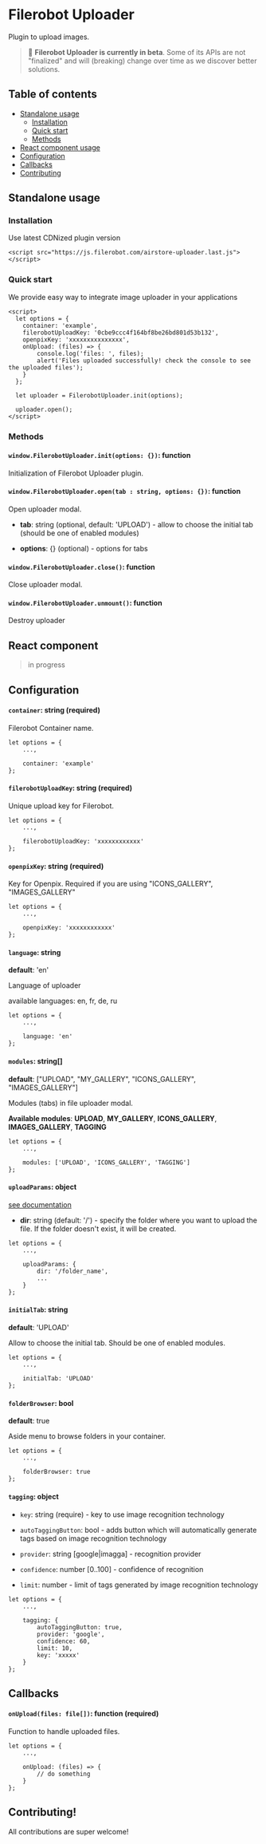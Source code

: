 # Filerobot Uploader

Plugin to upload images.

> 🤖 **Filerobot Uploader is currently in beta**. Some of its APIs are not "finalized" and will (breaking) change over time as we discover better solutions.

## Table of contents

* [Standalone usage](#standalone_usage)
    * [Installation](#installation)
    * [Quick start](#quick_start)
    * [Methods](#methods)
* [React component usage](#react_component)
* [Configuration](#configuration)
* [Callbacks](#callbacks)
* [Contributing](#contributing)

## <a name="standalone_usage"></a>Standalone usage

### <a name="installation"></a>Installation

Use latest CDNized plugin version

```
<script src="https://js.filerobot.com/airstore-uploader.last.js"></script>
```

### <a name="quick_start"></a>Quick start

We provide easy way to integrate image uploader in your applications

```
<script>
  let options = {
    container: 'example',
    filerobotUploadKey: '0cbe9ccc4f164bf8be26bd801d53b132',
    openpixKey: 'xxxxxxxxxxxxxxx',
    onUpload: (files) => {
        console.log('files: ', files);
        alert('Files uploaded successfully! check the console to see the uploaded files');
    }
  };

  let uploader = FilerobotUploader.init(options);

  uploader.open();
</script>
```

### <a name="methods"></a>Methods

#### `window.FilerobotUploader.init(options: {})`: function

Initialization of Filerobot Uploader plugin.

#### `window.FilerobotUploader.open(tab : string, options: {})`: function

Open uploader modal.

* **tab**: string (optional, default: 'UPLOAD') - allow to choose the initial tab (should be one of enabled modules)

* **options**: {} (optional) - options for tabs

#### `window.FilerobotUploader.close()`: function

Close uploader modal.

#### `window.FilerobotUploader.unmount()`: function

Destroy uploader

## <a name="react_component"></a>React component

> in progress

## <a name="configuration"></a>Configuration

#### `container`: string (required)

Filerobot Container name.

```
let options = {
    ...,

    container: 'example'
};
```

#### `filerobotUploadKey`: string (required)

Unique upload key for Filerobot.

```
let options = {
    ...,

    filerobotUploadKey: 'xxxxxxxxxxxx'
};
```

#### `openpixKey`: string (required)

Key for Openpix. Required if you are using "ICONS_GALLERY", "IMAGES_GALLERY"

```
let options = {
    ...,

    openpixKey: 'xxxxxxxxxxxx'
};
```

#### `language`: string

**default**: 'en'

Language of uploader

available languages: en, fr, de, ru

```
let options = {
    ...,

    language: 'en'
};
```

#### `modules`: string[]

**default**: ["UPLOAD", "MY_GALLERY", "ICONS_GALLERY", "IMAGES_GALLERY"]

Modules (tabs) in file uploader modal.

**Available modules**: **UPLOAD**, **MY_GALLERY**, **ICONS_GALLERY**, **IMAGES_GALLERY**, **TAGGING**

```
let options = {
    ...,

    modules: ['UPLOAD', 'ICONS_GALLERY', 'TAGGING']
};
```

#### `uploadParams`: object

[see documentation](https://docs.airstore.io/go/airstore-public-documentation/en/airstore-api-reference/upload-files/#od_9911d3cb)

* **dir**: string (default: '/') - specify the folder where you want to upload the file. If the folder doesn't exist, it will be created.

```
let options = {
    ...,

    uploadParams: {
        dir: '/folder_name',
        ...
    }
};
```

#### `initialTab`: string

**default**: 'UPLOAD'

Allow to choose the initial tab. Should be one of enabled modules.

```
let options = {
    ...,

    initialTab: 'UPLOAD'
};
```

#### `folderBrowser`: bool

**default**: true

Aside menu to browse folders in your container.

```
let options = {
    ...,

    folderBrowser: true
};
```

#### `tagging`: object

* `key`: string (require) - key to use image recognition technology

* `autoTaggingButton`: bool - adds button which will automatically generate tags based on image recognition technology

* `provider`: string [google|imagga] - recognition provider

* `confidence`: number [0..100] - confidence of recognition

* `limit`: number - limit of tags generated by image recognition technology

```
let options = {
    ...,

    tagging: {
        autoTaggingButton: true,
        provider: 'google',
        confidence: 60,
        limit: 10,
        key: 'xxxxx'
    }
};
```

## <a name="callbacks"></a>Callbacks

#### `onUpload(files: file[])`: function (required)

Function to handle uploaded files.

```
let options = {
    ...,

    onUpload: (files) => {
        // do something
    }
};
```

## <a name="contributing"></a>Contributing!
All contributions are super welcome!